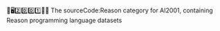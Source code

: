 🧠️🖥️2️⃣️0️⃣️0️⃣️1️⃣️💾️📜️ The sourceCode:Reason category for AI2001, containing Reason programming language datasets
